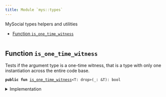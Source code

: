 ```yaml
---
title: Module `mys::types`
---
```


MySocial types helpers and utilities


-  [Function `is_one_time_witness`](#mys_types_is_one_time_witness)


<pre><code></code></pre>



<a name="mys_types_is_one_time_witness"></a>

## Function `is_one_time_witness`

Tests if the argument type is a one-time witness, that is a type with only one instantiation
across the entire code base.


<pre><code><b>public</b> <b>fun</b> <a href="../mys/types.md#mys_types_is_one_time_witness">is_one_time_witness</a>&lt;T: drop&gt;(_: &T): bool
</code></pre>



<details>
<summary>Implementation</summary>


<pre><code><b>public</b> <b>native</b> <b>fun</b> <a href="../mys/types.md#mys_types_is_one_time_witness">is_one_time_witness</a>&lt;T: drop&gt;(_: &T): bool;
</code></pre>



</details>
